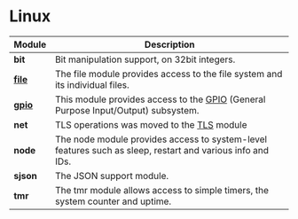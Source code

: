 # Linux
| Module | Description |
| --- | --- |
| **bit** | Bit manipulation support, on 32bit integers. | 
| **[file](file.md)** | The file module provides access to the file system and its individual files. | 
| **[gpio](gpio.md)** | This module provides access to the [GPIO](https://en.wikipedia.org/wiki/General-purpose_input/output) (General Purpose Input/Output) subsystem. | 
| **net** |  TLS operations was moved to the [TLS](tls.md) module  | 
| **node** | The node module provides access to system-level features such as sleep, restart and various info and IDs. | 
| **sjson** | The JSON support module. | 
| **tmr** | The tmr module allows access to simple timers, the system counter and uptime. | 
